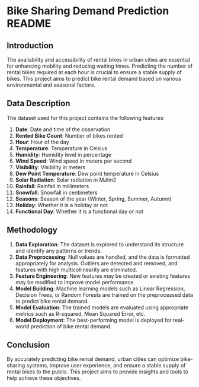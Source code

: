 # Bike Sharing Demand Prediction README

## Introduction
The availability and accessibility of rental bikes in urban cities are essential for enhancing mobility and reducing waiting times. Predicting the number of rental bikes required at each hour is crucial to ensure a stable supply of bikes. This project aims to predict bike rental demand based on various environmental and seasonal factors.

## Data Description
The dataset used for this project contains the following features:
1. **Date**: Date and time of the observation
2. **Rented Bike Count**: Number of bikes rented
3. **Hour**: Hour of the day
4. **Temperature**: Temperature in Celsius
5. **Humidity**: Humidity level in percentage
6. **Wind Speed**: Wind speed in meters per second
7. **Visibility**: Visibility in meters
8. **Dew Point Temperature**: Dew point temperature in Celsius
9. **Solar Radiation**: Solar radiation in MJ/m2
10. **Rainfall**: Rainfall in millimeters
11. **Snowfall**: Snowfall in centimeters
12. **Seasons**: Season of the year (Winter, Spring, Summer, Autumn)
13. **Holiday**: Whether it is a holiday or not
14. **Functional Day**: Whether it is a functional day or not

## Methodology
1. **Data Exploration**: The dataset is explored to understand its structure and identify any patterns or trends.
2. **Data Preprocessing**: Null values are handled, and the data is formatted appropriately for analysis. Outliers are detected and removed, and features with high multicollinearity are eliminated.
3. **Feature Engineering**: New features may be created or existing features may be modified to improve model performance.
4. **Model Building**: Machine learning models such as Linear Regression, Decision Trees, or Random Forests are trained on the preprocessed data to predict bike rental demand.
5. **Model Evaluation**: The trained models are evaluated using appropriate metrics such as R-squared, Mean Squared Error, etc.
6. **Model Deployment**: The best-performing model is deployed for real-world prediction of bike rental demand.

## Conclusion
By accurately predicting bike rental demand, urban cities can optimize bike-sharing systems, improve user experience, and ensure a stable supply of rental bikes to the public. This project aims to provide insights and tools to help achieve these objectives.
